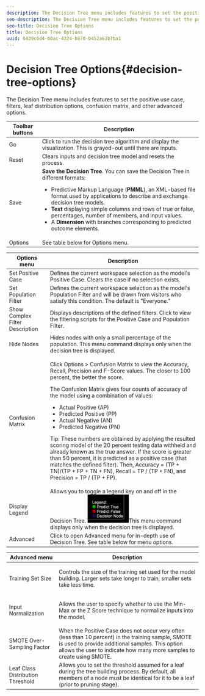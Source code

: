 ```yaml
---
description: The Decision Tree menu includes features to set the positive use case, filters, leaf distribution options, confusion matrix, and other advanced options.
seo-description: The Decision Tree menu includes features to set the positive use case, filters, leaf distribution options, confusion matrix, and other advanced options.
seo-title: Decision Tree Options
title: Decision Tree Options
uuid: 6439c6d4-60ac-4324-b870-b452a63b7ba1
---
```


# Decision Tree Options{#decision-tree-options}

The Decision Tree menu includes features to set the positive use case, filters, leaf distribution options, confusion matrix, and other advanced options.

<table id="table_0CBCCB0856E2469EBE8846B413CAB114"> 
 <thead> 
  <tr> 
   <th colname="col1" class="entry"> Toolbar buttons </th> 
   <th colname="col2" class="entry"> Description </th> 
  </tr>
 </thead>
 <tbody> 
  <tr> 
   <td colname="col1"> Go </td> 
   <td colname="col2"> Click to run the decision tree algorithm and display the visualization. This is grayed-out until there are inputs. </td> 
  </tr> 
  <tr> 
   <td colname="col1"> Reset </td> 
   <td colname="col2"> Clears inputs and decision tree model and resets the process. </td> 
  </tr> 
  <tr> 
   <td colname="col1"> Save </td> 
   <td colname="col2"><b>Save the Decision Tree</b>. You can save the Decision Tree in different formats: 
    <ul id="ul_F7C7836C06D64912893113E8EEA05704"> 
     <li id="li_D2D8451A679243F1BC67C3B80CA5F83F">Predictive Markup Language (<b>PMML</b>), an XML-based file format used by applications to describe and exchange decision tree models. </li> 
     <li id="li_88C4B3E050CA4EFC9B7FA8BD446A9C55"><b>Text</b> displaying simple columns and rows of true or false, percentages, number of members, and input values. </li> 
     <li id="li_3F871B88F3FA41E9B95EFF5A181E3D57">A <b>Dimension</b> with branches corresponding to predicted outcome elements. </li> 
    </ul> </td> 
  </tr> 
  <tr> 
   <td colname="col1"> Options </td> 
   <td colname="col2"> See table below for Options menu. </td> 
  </tr> 
 </tbody> 
</table>

<table id="table_24D84440D0354C70928E8927624DB255"> 
 <thead> 
  <tr> 
   <th colname="col1" class="entry"> Options menu </th> 
   <th colname="col2" class="entry"> Description </th> 
  </tr>
 </thead>
 <tbody> 
  <tr> 
   <td colname="col1"> Set Positive Case </td> 
   <td colname="col2"> Defines the current workspace selection as the model's Positive Case. Clears the case if no selection exists. </td> 
  </tr> 
  <tr> 
   <td colname="col1"> Set Population Filter </td> 
   <td colname="col2"> Defines the current workspace selection as the model's Population Filter and will be drawn from visitors who satisfy this condition. The default is "Everyone." </td> 
  </tr> 
  <tr> 
   <td colname="col1"> Show Complex Filter Description </td> 
   <td colname="col2"> Displays descriptions of the defined filters. Click to view the filtering scripts for the Positive Case and Population Filter. </td> 
  </tr> 
  <tr> 
   <td colname="col1"> Hide Nodes </td> 
   <td colname="col2"> Hides nodes with only a small percentage of the population. This menu command displays only when the decision tree is displayed. </td> 
  </tr> 
  <tr> 
   <td colname="col1"> Confusion Matrix </td> 
   <td colname="col2"> <p>Click <span class="uicontrol"> Options</span> &gt; <span class="uicontrol"> Confusion Matrix</span> to view the Accuracy, Recall, Precision and F-Score values. The closer to 100 percent, the better the score. </p> <p>The Confusion Matrix gives four counts of accuracy of the model using a combination of values: 
     <ul id="ul_D9D512F5D74B44BDBD27B1912DF4CB02"> 
      <li id="li_28C541DF1CB543FEAF2D13C2F329DB52">Actual Positive (AP) </li> 
      <li id="li_56233006A1544D95A72CE096CA55C1E6">Predicted Positive (PP) </li> 
      <li id="li_375FB2D6A0A3418A9AD377C9EBB65386">Actual Negative (AN) </li> 
      <li id="li_07A5D23A36BA4D448C25C1414836EB8E">Predicted Negative (PN) </li> 
     </ul> </p> <p>Tip:  These numbers are obtained by applying the resulted scoring model of the 20 percent testing data withheld and already known as the true answer. If the score is greater than 50 percent, it is predicted as a positive case (that matches the defined filter). Then, Accuracy = (TP + TN)/(TP + FP + TN + FN), Recall = TP / (TP + FN), and Precision = TP / (TP + FP). </p> </td> 
  </tr> 
  <tr> 
   <td colname="col1"> Display Legend </td> 
   <td colname="col2">Allows you to toggle a legend key on and off in the Decision Tree. <img placement="break" id="image_D5B9415A48C04619955BD96970F720A1" src="assets/decison_tree_legend.png" />This menu command displays only when the decision tree is displayed. </td> 
  </tr> 
  <tr> 
   <td colname="col1"> Advanced </td> 
   <td colname="col2"> Click to open Advanced menu for in-depth use of Decision Tree. See table below for menu options. </td> 
  </tr> 
 </tbody> 
</table>

<table id="table_91E4A74BFB224ABD889147324AC2910F"> 
 <thead> 
  <tr> 
   <th colname="col1" class="entry"> Advanced menu </th> 
   <th colname="col2" class="entry"> Description </th> 
  </tr>
 </thead>
 <tbody> 
  <tr> 
   <td colname="col1"> Training Set Size </td> 
   <td colname="col2"> <p>Controls the size of the training set used for the model building. Larger sets take longer to train, smaller sets take less time. </p> </td> 
  </tr> 
  <tr> 
   <td colname="col1"> Input Normalization </td> 
   <td colname="col2"> <p> Allows the user to specify whether to use the Min-Max or the Z Score technique to normalize inputs into the model. </p> </td> 
  </tr> 
  <tr> 
   <td colname="col1"> SMOTE Over-Sampling Factor </td> 
   <td colname="col2"> When the Positive Case does not occur very often (less than 10 percent) in the training sample, SMOTE is used to provide additional samples. This option allows the user to indicate how many more samples to create using SMOTE. </td> 
  </tr> 
  <tr> 
   <td colname="col1"> Leaf Class Distribution Threshold </td> 
   <td colname="col2"> Allows you to set the threshold assumed for a leaf during the tree building process. By default, all members of a node must be identical for it to be a leaf (prior to pruning stage). </td> 
  </tr> 
 </tbody> 
</table>


